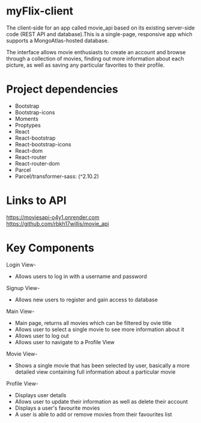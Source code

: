 # myFlix-client
The client-side for an app called movie_api based on its existing server-side code (REST API and database).This is a single-page, responsive app which supports a MongoAtlas-hosted database.

The interface allows movie enthusiasts to create an account and browse through a collection of movies, finding out more information about each picture, as well as saving any particular favorites to their profile.

# Project dependencies
* Bootstrap
* Bootstrap-icons
* Moments
* Proptypes
* React
* React-bootstrap
* React-bootstrap-icons
* React-dom
* React-router
* React-router-dom
* Parcel
* Parcel/transformer-sass: (^2.10.2)

# Links to API
https://moviesapi-o4y1.onrender.com
https://github.com/rbkh17willis/movie_api

# Key Components
Login View-
* Allows users to log in with a username and password

Signup View-
* Allows new users to register and gain access to database

Main View-
* Main page, returns all movies which can be filtered by ovie title
* Allows user to select a single movie to see more information about it
* Allows user to log out
* Allows user to navigate to a Profile View

Movie View-
* Shows a single movie that has been selected by user, basically a more detailed view containing full information about a particular movie

Profile View-
* Displays user details
* Allows user to update their information as well as delete their account
* Displays a user's favourite movies
* A user is able to add or remove movies from their favourites list
